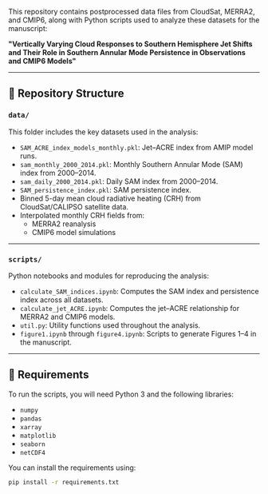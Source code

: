 This repository contains postprocessed data files from CloudSat, MERRA2, and CMIP6, along with Python scripts used to analyze these datasets for the manuscript:

**"Vertically Varying Cloud Responses to Southern Hemisphere Jet Shifts and Their Role in Southern Annular Mode Persistence in Observations and CMIP6 Models"**

---

## 📂 Repository Structure

### `data/`
This folder includes the key datasets used in the analysis:

- `SAM_ACRE_index_models_monthly.pkl`: Jet–ACRE index from AMIP model runs.
- `sam_monthly_2000_2014.pkl`: Monthly Southern Annular Mode (SAM) index from 2000–2014.
- `sam_daily_2000_2014.pkl`: Daily SAM index from 2000–2014.
- `SAM_persistence_index.pkl`: SAM persistence index.
- Binned 5-day mean cloud radiative heating (CRH) from CloudSat/CALIPSO satellite data.
- Interpolated monthly CRH fields from:
  - MERRA2 reanalysis
  - CMIP6 model simulations

---

### `scripts/`
Python notebooks and modules for reproducing the analysis:

- `calculate_SAM_indices.ipynb`: Computes the SAM index and persistence index across all datasets.
- `calculate_jet_ACRE.ipynb`: Computes the jet–ACRE relationship for MERRA2 and CMIP6 models.
- `util.py`: Utility functions used throughout the analysis.
- `figure1.ipynb` through `figure4.ipynb`: Scripts to generate Figures 1–4 in the manuscript.

---

## 🔧 Requirements

To run the scripts, you will need Python 3 and the following libraries:
- `numpy`
- `pandas`
- `xarray`
- `matplotlib`
- `seaborn`
- `netCDF4`

You can install the requirements using:
```bash
pip install -r requirements.txt
